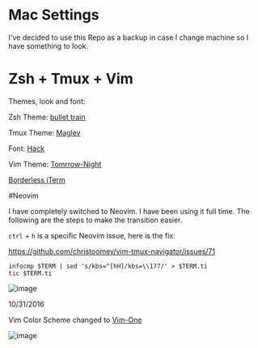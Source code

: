 # Mac Settings

I've decided to use this Repo as a backup in case I change machine so I have something to look.

# Zsh + Tmux + Vim

Themes, look and font:

Zsh Theme: [bullet train](https://github.com/caiogondim/bullet-train-oh-my-zsh-theme)

Tmux Theme: [Maglev](https://github.com/caiogondim/maglev)

Font: [Hack](http://sourcefoundry.org/hack/)

Vim Theme: [Tomrrow-Night](https://github.com/chriskempson/tomorrow-theme)

<a href="https://github.com/jaredculp/iterm2-borderless-padding">Borderless iTerm</a>

#Neovim

I have completely switched to Neovim. I have been using it full time. The following are the steps to make the transition easier.

`ctrl` + `h` is a specific Neovim issue, here is the fix:

https://github.com/christoomey/vim-tmux-navigator/issues/71

```
infocmp $TERM | sed 's/kbs=^[hH]/kbs=\\177/' > $TERM.ti
tic $TERM.ti

```
![image](https://github.com/yifanchen/dotfiles/blob/master/vim.jpg "my zsh + tmux + vim")

10/31/2016

Vim Color Scheme changed to [Vim-One](whttps://github.com/rakr/vim-one)

![image](https://github.com/yifanchen/dotfiles/blob/master/vim-one.jpg)
